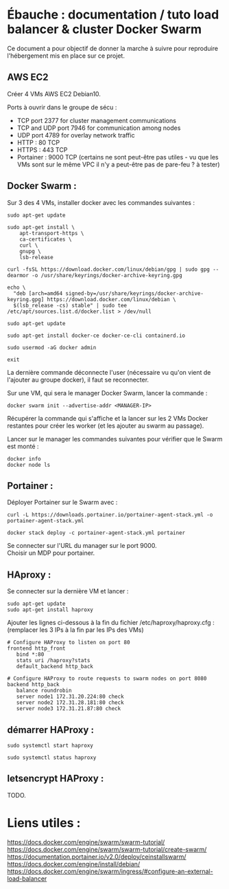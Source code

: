 # Ébauche : documentation / tuto load balancer & cluster Docker Swarm

Ce document a pour objectif de donner la marche à suivre pour reproduire l'hébergement mis en place sur ce projet.

## AWS EC2

Créer 4 VMs AWS EC2 Debian10.

Ports à ouvrir dans le groupe de sécu :
- TCP port 2377 for cluster management communications
- TCP and UDP port 7946 for communication among nodes
- UDP port 4789 for overlay network traffic
- HTTP : 80 TCP
- HTTPS : 443 TCP
- Portainer : 9000 TCP
(certains ne sont peut-être pas utiles - vu que les VMs sont sur le même VPC il n'y a peut-être pas de pare-feu ? à tester)

## Docker Swarm :

Sur 3 des 4 VMs, installer docker avec les commandes suivantes :
```
sudo apt-get update

sudo apt-get install \
    apt-transport-https \
    ca-certificates \
    curl \
    gnupg \
    lsb-release

curl -fsSL https://download.docker.com/linux/debian/gpg | sudo gpg --dearmor -o /usr/share/keyrings/docker-archive-keyring.gpg

echo \
  "deb [arch=amd64 signed-by=/usr/share/keyrings/docker-archive-keyring.gpg] https://download.docker.com/linux/debian \
  $(lsb_release -cs) stable" | sudo tee /etc/apt/sources.list.d/docker.list > /dev/null
  
sudo apt-get update
  
sudo apt-get install docker-ce docker-ce-cli containerd.io

sudo usermod -aG docker admin

exit 
```

La dernière commande déconnecte l'user (nécessaire vu qu'on vient de l'ajouter au groupe docker), il faut se reconnecter.

Sur une VM, qui sera le manager Docker Swarm, lancer la commande : 
```
docker swarm init --advertise-addr <MANAGER-IP>
```

Récupérer la commande qui s'affiche et la lancer sur les 2 VMs Docker restantes pour créer les worker (et les ajouter au swarm au passage).

Lancer sur le manager les commandes suivantes pour vérifier que le Swarm est monté :
```
docker info
docker node ls
```

## Portainer :

Déployer Portainer sur le Swarm avec : 
```
curl -L https://downloads.portainer.io/portainer-agent-stack.yml -o portainer-agent-stack.yml

docker stack deploy -c portainer-agent-stack.yml portainer
```

Se connecter sur l'URL du manager sur le port 9000.<br/>
Choisir un MDP pour portainer.

## HAproxy :

Se connecter sur la dernière VM et lancer :
```
sudo apt-get update
sudo apt-get install haproxy
```
Ajouter les lignes ci-dessous à la fin du fichier /etc/haproxy/haproxy.cfg :<br/>
(remplacer les 3 IPs à la fin par les IPs des VMs)

```
# Configure HAProxy to listen on port 80
frontend http_front
   bind *:80
   stats uri /haproxy?stats
   default_backend http_back

# Configure HAProxy to route requests to swarm nodes on port 8080
backend http_back
   balance roundrobin
   server node1 172.31.20.224:80 check
   server node2 172.31.28.181:80 check
   server node3 172.31.21.87:80 check
```

## démarrer HAProxy :
```
sudo systemctl start haproxy

sudo systemctl status haproxy
```

## letsencrypt HAProxy :

TODO.


# Liens utiles :

https://docs.docker.com/engine/swarm/swarm-tutorial/
https://docs.docker.com/engine/swarm/swarm-tutorial/create-swarm/
https://documentation.portainer.io/v2.0/deploy/ceinstallswarm/
https://docs.docker.com/engine/install/debian/
https://docs.docker.com/engine/swarm/ingress/#configure-an-external-load-balancer
